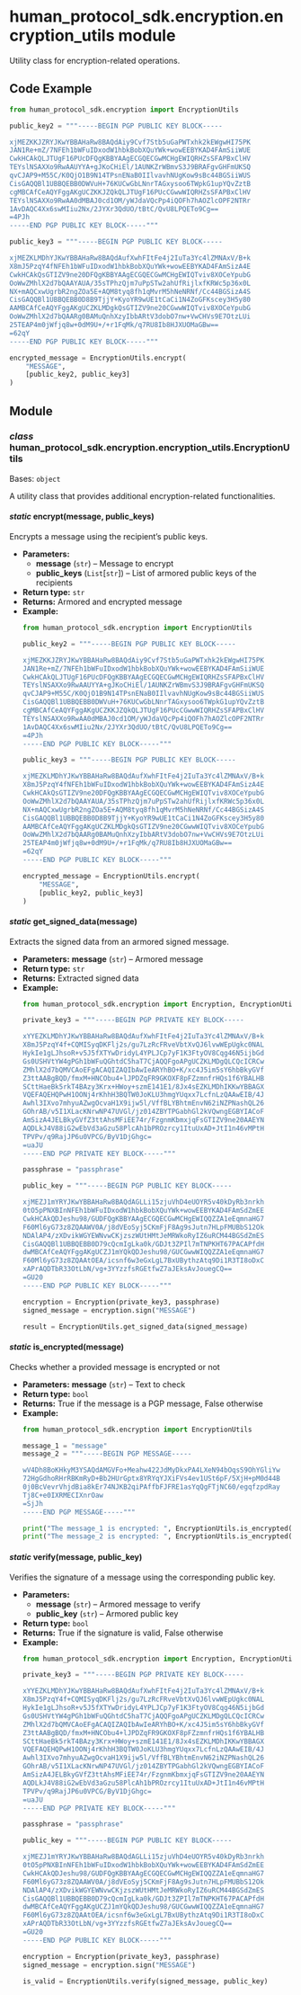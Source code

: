 # human_protocol_sdk.encryption.encryption_utils module

Utility class for encryption-related operations.

## Code Example

```python
from human_protocol_sdk.encryption import EncryptionUtils

public_key2 = """-----BEGIN PGP PUBLIC KEY BLOCK-----

xjMEZKKJZRYJKwYBBAHaRw8BAQdAiy9Cvf7Stb5uGaPWTxhk2kEWgwHI75PK
JAN1Re+mZ/7NFEh1bWFuIDxodW1hbkBobXQuYWk+wowEEBYKAD4FAmSiiWUE
CwkHCAkQLJTUgF16PUcDFQgKBBYAAgECGQECGwMCHgEWIQRHZsSFAPBxClHV
TEYslNSAXXo9RwAAUYYA+gJKoCHiEl/1AUNKZrWBmvS3J9BRAFgvGHFmUKSQ
qvCJAP9+M55C/K0QjO1B9N14TPsnENaB0IIlvavhNUgKow9sBc44BGSiiWUS
CisGAQQBl1UBBQEBB0DWVuH+76KUCwGbLNnrTAGxysoo6TWpkG1upYQvZztB
cgMBCAfCeAQYFggAKgUCZKKJZQkQLJTUgF16PUcCGwwWIQRHZsSFAPBxClHV
TEYslNSAXXo9RwAA0dMBAJ0cd1OM/yWJdaVQcPp4iQOFh7hAOZlcOPF2NTRr
1AvDAQC4Xx6swMIiu2Nx/2JYXr3QdUO/tBtC/QvU8LPQETo9Cg==
=4PJh
-----END PGP PUBLIC KEY BLOCK-----"""

public_key3 = """-----BEGIN PGP PUBLIC KEY BLOCK-----

xjMEZKLMDhYJKwYBBAHaRw8BAQdAufXwhFItFe4j2IuTa3Yc4lZMNAxV/B+k
X8mJ5PzqY4fNFEh1bWFuIDxodW1hbkBobXQuYWk+wowEEBYKAD4FAmSizA4E
CwkHCAkQsGTIZV9ne20DFQgKBBYAAgECGQECGwMCHgEWIQTviv8XOCeYpubG
OoWwZMhlX2d7bQAAYAUA/35sTPhzQjm7uPpSTw2ahUfRijlxfKRWc5p36x0L
NX+mAQCxwUgrbR2ngZOa5E+AQM8tyq8fh1qMvrM5hNeNRNf/Cc44BGSizA4S
CisGAQQBl1UBBQEBB0D8B9TjjY+KyoYR9wUE1tCaCi1N4ZoGFKscey3H5y80
AAMBCAfCeAQYFggAKgUCZKLMDgkQsGTIZV9ne20CGwwWIQTviv8XOCeYpubG
OoWwZMhlX2d7bQAARg0BAMuQnhXzyIbbARtV3dobO7nw+VwCHVs9E7OtzLUi
25TEAP4m0jWfjq8w+0dM9U+/+r1FqMk/q7RU8Ib8HJXUOMaGBw==
=62qY
-----END PGP PUBLIC KEY BLOCK-----"""

encrypted_message = EncryptionUtils.encrypt(
    "MESSAGE",
    [public_key2, public_key3]
)
```

## Module

### *class* human_protocol_sdk.encryption.encryption_utils.EncryptionUtils

Bases: `object`

A utility class that provides additional encryption-related functionalities.

#### *static* encrypt(message, public_keys)

Encrypts a message using the recipient’s public keys.

* **Parameters:**
  * **message** (`str`) – Message to encrypt
  * **public_keys** (`List`[`str`]) – List of armored public keys of the recipients
* **Return type:**
  `str`
* **Returns:**
  Armored and encrypted message
* **Example:**
  ```python
  from human_protocol_sdk.encryption import EncryptionUtils

  public_key2 = """-----BEGIN PGP PUBLIC KEY BLOCK-----

  xjMEZKKJZRYJKwYBBAHaRw8BAQdAiy9Cvf7Stb5uGaPWTxhk2kEWgwHI75PK
  JAN1Re+mZ/7NFEh1bWFuIDxodW1hbkBobXQuYWk+wowEEBYKAD4FAmSiiWUE
  CwkHCAkQLJTUgF16PUcDFQgKBBYAAgECGQECGwMCHgEWIQRHZsSFAPBxClHV
  TEYslNSAXXo9RwAAUYYA+gJKoCHiEl/1AUNKZrWBmvS3J9BRAFgvGHFmUKSQ
  qvCJAP9+M55C/K0QjO1B9N14TPsnENaB0IIlvavhNUgKow9sBc44BGSiiWUS
  CisGAQQBl1UBBQEBB0DWVuH+76KUCwGbLNnrTAGxysoo6TWpkG1upYQvZztB
  cgMBCAfCeAQYFggAKgUCZKKJZQkQLJTUgF16PUcCGwwWIQRHZsSFAPBxClHV
  TEYslNSAXXo9RwAA0dMBAJ0cd1OM/yWJdaVQcPp4iQOFh7hAOZlcOPF2NTRr
  1AvDAQC4Xx6swMIiu2Nx/2JYXr3QdUO/tBtC/QvU8LPQETo9Cg==
  =4PJh
  -----END PGP PUBLIC KEY BLOCK-----"""

  public_key3 = """-----BEGIN PGP PUBLIC KEY BLOCK-----

  xjMEZKLMDhYJKwYBBAHaRw8BAQdAufXwhFItFe4j2IuTa3Yc4lZMNAxV/B+k
  X8mJ5PzqY4fNFEh1bWFuIDxodW1hbkBobXQuYWk+wowEEBYKAD4FAmSizA4E
  CwkHCAkQsGTIZV9ne20DFQgKBBYAAgECGQECGwMCHgEWIQTviv8XOCeYpubG
  OoWwZMhlX2d7bQAAYAUA/35sTPhzQjm7uPpSTw2ahUfRijlxfKRWc5p36x0L
  NX+mAQCxwUgrbR2ngZOa5E+AQM8tyq8fh1qMvrM5hNeNRNf/Cc44BGSizA4S
  CisGAQQBl1UBBQEBB0D8B9TjjY+KyoYR9wUE1tCaCi1N4ZoGFKscey3H5y80
  AAMBCAfCeAQYFggAKgUCZKLMDgkQsGTIZV9ne20CGwwWIQTviv8XOCeYpubG
  OoWwZMhlX2d7bQAARg0BAMuQnhXzyIbbARtV3dobO7nw+VwCHVs9E7OtzLUi
  25TEAP4m0jWfjq8w+0dM9U+/+r1FqMk/q7RU8Ib8HJXUOMaGBw==
  =62qY
  -----END PGP PUBLIC KEY BLOCK-----"""

  encrypted_message = EncryptionUtils.encrypt(
      "MESSAGE",
      [public_key2, public_key3]
  )
  ```

#### *static* get_signed_data(message)

Extracts the signed data from an armored signed message.

* **Parameters:**
  **message** (`str`) – Armored message
* **Return type:**
  `str`
* **Returns:**
  Extracted signed data
* **Example:**
  ```python
  from human_protocol_sdk.encryption import Encryption, EncryptionUtils

  private_key3 = """-----BEGIN PGP PRIVATE KEY BLOCK-----

  xYYEZKLMDhYJKwYBBAHaRw8BAQdAufXwhFItFe4j2IuTa3Yc4lZMNAxV/B+k
  X8mJ5PzqY4f+CQMISyqDKFlj2s/gu7LzRcFRveVbtXvQJ6lvwWEpUgkc0NAL
  HykIe1gLJhsoR+v5J5fXTYwDridyL4YPLJCp7yF1K3FtyOV8Cqg46N5ijbGd
  Gs0USHVtYW4gPGh1bWFuQGhtdC5haT7CjAQQFgoAPgUCZKLMDgQLCQcICRCw
  ZMhlX2d7bQMVCAoEFgACAQIZAQIbAwIeARYhBO+K/xc4J5im5sY6hbBkyGVf
  Z3ttAABgBQD/fmxM+HNCObu4+lJPDZqFR9GKOXF8pFZzmnfrHQs1f6YBALHB
  SCttHaeBk5rkT4BAzy3Krx+HWoy+szmE141E1/8Jx4sEZKLMDhIKKwYBBAGX
  VQEFAQEHQPwH1OONj4rKhhH3BQTW0JoKLU3hmgYUqxx7LcfnLzQAAwEIB/4J
  Awhl3IXvo7mhyuAZwgOcvaH1X9ijw5l/VffBLYBhtmEnvN62iNZPNashQL26
  GOhrAB/v5I1XLacKNrwNP47UVGl/jz014ZBYTPGabhGl2kVQwngEGBYIACoF
  AmSizA4JELBkyGVfZ3ttAhsMFiEE74r/FzgnmKbmxjqFsGTIZV9ne20AAEYN
  AQDLkJ4V88iG2wEbVd3aGzu58PlcAh1bPROzrcy1ItuUxAD+JtI1n46vMPtH
  TPVPv/q9RajJP6u0VPCG/ByV1DjGhgc=
  =uaJU
  -----END PGP PRIVATE KEY BLOCK-----"""

  passphrase = "passphrase"

  public_key = """-----BEGIN PGP PUBLIC KEY BLOCK-----

  xjMEZJ1mYRYJKwYBBAHaRw8BAQdAGLLi15zjuVhD4eUOYR5v40kDyRb3nrkh
  0tO5pPNXBInNFEh1bWFuIDxodW1hbkBobXQuYWk+wowEEBYKAD4FAmSdZmEE
  CwkHCAkQDJeshu98/GUDFQgKBBYAAgECGQECGwMCHgEWIQQZZA1eEqmnaHG7
  F60Ml6yG73z8ZQAAWV0A/j8dVEoSyj5CKmFjF8Ag9sJutn7HLpFMUBbS12Ok
  NDAlAP4/zXDvikWGYEWNvwCKjzszWUtHMtJeMRWkoRyIZ6uRCM44BGSdZmES
  CisGAQQBl1UBBQEBB0D79cQcmIgLka0k/GDJt3ZPIl7mTNPKHT67PACAPfdH
  dwMBCAfCeAQYFggAKgUCZJ1mYQkQDJeshu98/GUCGwwWIQQZZA1eEqmnaHG7
  F60Ml6yG73z8ZQAAtOEA/icsnf6w3eGxLgL7BxUBythzAtq9Di1R3TI8oDxC
  xAPrAQDTbR33OtLbN/vg+3YYzzfsRGEtfwZ7aJEksAvJouegCQ==
  =GU20
  -----END PGP PUBLIC KEY BLOCK-----"""

  encryption = Encryption(private_key3, passphrase)
  signed_message = encryption.sign("MESSAGE")

  result = EncryptionUtils.get_signed_data(signed_message)
  ```

#### *static* is_encrypted(message)

Checks whether a provided message is encrypted or not

* **Parameters:**
  **message** (`str`) – Text to check
* **Return type:**
  `bool`
* **Returns:**
  True if the message is a PGP message, False otherwise
* **Example:**
  ```python
  from human_protocol_sdk.encryption import EncryptionUtils

  message_1 = "message"
  message_2 = """-----BEGIN PGP MESSAGE-----

  wV4Dh8BoKHkyM3YSAQdAMGVFo+Meahw422JdMyDkxPA4LXeN94bOqsS9OhYGliYw
  72HgGdhoRHrRBKmRyD+Bb2HUrGptx8YRYqYJXiFVs4ev1USt6pF/5XjH+pM0d44B
  0j0BcVevrVhjdBia8kEr74NJKB2qiPAffbFJFRE1asYqQgFTjNC60/egqfzpdRay
  Tj8C+e0IXRMECIXnrOaw
  =SjJh
  -----END PGP MESSAGE-----"""

  print("The message_1 is encrypted: ", EncryptionUtils.is_encrypted(message_1))
  print("The message_2 is encrypted: ", EncryptionUtils.is_encrypted(message_2))
  ```

#### *static* verify(message, public_key)

Verifies the signature of a message using the corresponding public key.

* **Parameters:**
  * **message** (`str`) – Armored message to verify
  * **public_key** (`str`) – Armored public key
* **Return type:**
  `bool`
* **Returns:**
  True if the signature is valid, False otherwise
* **Example:**
  ```python
  from human_protocol_sdk.encryption import Encryption, EncryptionUtils

  private_key3 = """-----BEGIN PGP PRIVATE KEY BLOCK-----

  xYYEZKLMDhYJKwYBBAHaRw8BAQdAufXwhFItFe4j2IuTa3Yc4lZMNAxV/B+k
  X8mJ5PzqY4f+CQMISyqDKFlj2s/gu7LzRcFRveVbtXvQJ6lvwWEpUgkc0NAL
  HykIe1gLJhsoR+v5J5fXTYwDridyL4YPLJCp7yF1K3FtyOV8Cqg46N5ijbGd
  Gs0USHVtYW4gPGh1bWFuQGhtdC5haT7CjAQQFgoAPgUCZKLMDgQLCQcICRCw
  ZMhlX2d7bQMVCAoEFgACAQIZAQIbAwIeARYhBO+K/xc4J5im5sY6hbBkyGVf
  Z3ttAABgBQD/fmxM+HNCObu4+lJPDZqFR9GKOXF8pFZzmnfrHQs1f6YBALHB
  SCttHaeBk5rkT4BAzy3Krx+HWoy+szmE141E1/8Jx4sEZKLMDhIKKwYBBAGX
  VQEFAQEHQPwH1OONj4rKhhH3BQTW0JoKLU3hmgYUqxx7LcfnLzQAAwEIB/4J
  Awhl3IXvo7mhyuAZwgOcvaH1X9ijw5l/VffBLYBhtmEnvN62iNZPNashQL26
  GOhrAB/v5I1XLacKNrwNP47UVGl/jz014ZBYTPGabhGl2kVQwngEGBYIACoF
  AmSizA4JELBkyGVfZ3ttAhsMFiEE74r/FzgnmKbmxjqFsGTIZV9ne20AAEYN
  AQDLkJ4V88iG2wEbVd3aGzu58PlcAh1bPROzrcy1ItuUxAD+JtI1n46vMPtH
  TPVPv/q9RajJP6u0VPCG/ByV1DjGhgc=
  =uaJU
  -----END PGP PRIVATE KEY BLOCK-----"""

  passphrase = "passphrase"

  public_key = """-----BEGIN PGP PUBLIC KEY BLOCK-----

  xjMEZJ1mYRYJKwYBBAHaRw8BAQdAGLLi15zjuVhD4eUOYR5v40kDyRb3nrkh
  0tO5pPNXBInNFEh1bWFuIDxodW1hbkBobXQuYWk+wowEEBYKAD4FAmSdZmEE
  CwkHCAkQDJeshu98/GUDFQgKBBYAAgECGQECGwMCHgEWIQQZZA1eEqmnaHG7
  F60Ml6yG73z8ZQAAWV0A/j8dVEoSyj5CKmFjF8Ag9sJutn7HLpFMUBbS12Ok
  NDAlAP4/zXDvikWGYEWNvwCKjzszWUtHMtJeMRWkoRyIZ6uRCM44BGSdZmES
  CisGAQQBl1UBBQEBB0D79cQcmIgLka0k/GDJt3ZPIl7mTNPKHT67PACAPfdH
  dwMBCAfCeAQYFggAKgUCZJ1mYQkQDJeshu98/GUCGwwWIQQZZA1eEqmnaHG7
  F60Ml6yG73z8ZQAAtOEA/icsnf6w3eGxLgL7BxUBythzAtq9Di1R3TI8oDxC
  xAPrAQDTbR33OtLbN/vg+3YYzzfsRGEtfwZ7aJEksAvJouegCQ==
  =GU20
  -----END PGP PUBLIC KEY BLOCK-----"""

  encryption = Encryption(private_key3, passphrase)
  signed_message = encryption.sign("MESSAGE")

  is_valid = EncryptionUtils.verify(signed_message, public_key)
  ```
